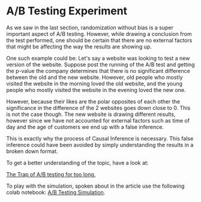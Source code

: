 # A/B Testing Experiment

As we saw in the last section, randomization without bias is a super important aspect of A/B testing. However, while drawing a conclusion from the test performed, one should be certain that there are no external factors that might be affecting the way the results are showing up.

One such example could be: Let's say a website was looking to test a new version of the website. Suppose post the running of the A/B test and getting the p-value the company determines that there is no significant difference between the old and the new website. However, old people who mostly visited the website in the morning loved the old website, and the young people who mostly visited the website in the evening loved the new one.

However, because their likes are the polar opposites of each other the significance in the difference of the 2 websites goes down close to 0. This is not the case though. The new website is drawing different results, however since we have not accounted for external factors such as time of day and the age of customers we end up with a false inference.

This is exactly why the process of Causal Inference is necessary. This false inference could have been avoided by simply understanding the results in a broken down format.

To get a better understanding of the topic, have a look at:

[The Trap of A/B testing for too long.](https://medium.com/swlh/the-trap-of-a-b-testing-for-too-long-a4706066a692)

To play with the simulation, spoken about in the article use the following colab notebook: [A/B Testing Simulation](https://colab.research.google.com/drive/1kRSvmD0SPu0-uumEu2ofTqU4bcKiDxZh?usp=sharing).

